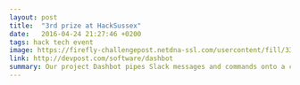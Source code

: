 ```yaml
---
layout: post
title:  "3rd prize at HackSussex"
date:   2016-04-24 21:27:46 +0200
tags: hack tech event
image: https://firefly-challengepost.netdna-ssl.com/usercontent/fill/333/222/cGhvdG9zL3Byb2R1Y3Rpb24vc29mdHdhcmVfdGh1bWJuYWlsX3Bob3Rvcy8wMDAvMzc5LzUzMC9kYXRhcy9vcmlnaW5hbC5wbmc=/thumbnail.png?signature=72a343c8571a56c35f99ceb68d7d228a9f61853a
link: http://devpost.com/software/dashbot
summary: Our project Dashbot pipes Slack messages and commands onto a customizable dashboard.   
---
```

